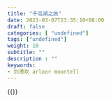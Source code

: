 ```yaml
---
title: "千岛湖之旅"
date: 2023-03-07T23:35:10+08:00
draft: false
categories: [ "undefined"]
tags: ["undefined"]
weight: 10
subtitle: ""
description : ""
keywords:
- 刘港欢 arloor moontell
---
```


{{<bilibili BV15b411Q71m>}}